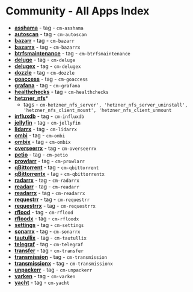# Community - All Apps Index


  -  **[asshama](../community/apps/asshama.md)**  - tag - `cm-asshama`
  -  **[autoscan](../community/apps/autoscan.md)**  - tag - `cm-autoscan`
  -  **[bazarr](../community/apps/bazarr.md)**  - tag - `cm-bazarr`
  -  **[bazarrx](../community/apps/bazarrx.md)**  - tag - `cm-bazarrx`
  -  **[btrfsmaintenance](../community/apps/btrfsmaintenance.md)**  - tag - `cm-btrfsmaintenance`
  -  **[deluge](../community/apps/deluge.md)**  - tag - `cm-deluge`
  -  **[delugex](../community/apps/delugex.md)**  - tag - `cm-delugex`
  -  **[dozzle](../community/apps/dozzle.md)**  - tag - `cm-dozzle`
  -  **[goaccess](../community/apps/goaccess.md)**  - tag - `cm-goaccess`
  -  **[grafana](../community/apps/grafana.md)**  - tag - `cm-grafana`
  -  **[healthchecks](../community/apps/healthchecks.md)**  - tag - `cm-healthchecks`
  -  **[hetzner_nfs](../community/apps/hetzner_nfs.md)***  <br />
        - tags - `cm-hetzner_nfs_server', 'hetzner_nfs_server_uninstall', 'hetzner_nfs_client_mount', 'hetzner_nfs_client_unmount`
  -  **[influxdb](../community/apps/influxdb.md)**  - tag - `cm-influxdb`
  -  **[jellyfin](../community/apps/jellyfin.md)**  - tag - `cm-jellyfin`
  -  **[lidarrx](../community/apps/lidarrx.md)**  - tag - `cm-lidarrx`
  -  **[ombi](../community/apps/ombi.md)**  - tag - `cm-ombi`
  -  **[ombix](../community/apps/ombix.md)**  - tag - `cm-ombix`
  -  **[overseerrx](../community/apps/overseerrx.md)**  - tag - `cm-overseerrx`
  -  **[petio](../community/apps/petio.md)**  - tag - `cm-petio`
  -  **[prowlarr](../community/apps/prowlarr.md)**  - tag - `cm-prowlarr`
  -  **[qBittorrent](../community/apps/qbittorrent.md)**  - tag - `cm-qbittorrent`
  -  **[qBittorrentx](../community/apps/qbittorrentx.md)**  - tag - `cm-qbittorrentx`
  -  **[radarrx](../community/apps/radarrx.md)**  - tag - `cm-radarrx`
  -  **[readarr](../community/apps/readarr.md)**  - tag - `cm-readarr`
  -  **[readarrx](../community/apps/readarrx.md)**  - tag - `cm-readarrx`
  -  **[requestrr](../community/apps/requestrr.md)**  - tag - `cm-requestrr`
  -  **[requestrrx](../community/apps/requestrrx.md)**  - tag - `cm-requestrrx`
  -  **[rflood](../community/apps/rflood.md)**  - tag - `cm-rflood`
  -  **[rfloodx](../community/apps/rfloodx.md)**  - tag - `cm-rfloodx`
  -  **[settings](../community/settings.md)**  - tag - `cm-settings`
  -  **[sonarrx](../community/apps/sonarrx.md)**  - tag - `cm-sonarrx`
  -  **[tautullix](../community/apps/tautullix.md)**  - tag - `cm-tautullix`
  -  **[telegraf](../community/apps/telegraf.md)**  - tag - `cm-telegraf`
  -  **[transfer](../community/apps/transfer.md)**  - tag - `cm-transfer`
  -  **[transmission](../community/apps/transmission.md)**  - tag - `cm-transmission`
  -  **[transmissionx](../community/apps/transmissionx.md)**  - tag - `cm-transmissionx`
  -  **[unpackerr](../community/apps/unpackerr.md)**  - tag - `cm-unpackerr`
  -  **[varken](../community/apps/varken.md)**  - tag - `cm-varken`
  -  **[yacht](../community/apps/yacht.md)**  - tag - `cm-yacht`

